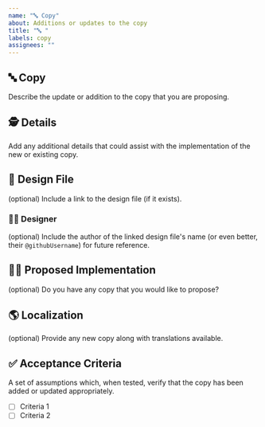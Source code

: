 ```yaml
---
name: "🔤 Copy"
about: Additions or updates to the copy
title: "🔤 "
labels: copy
assignees: ""
---
```


## 🔤 Copy

Describe the update or addition to the copy that you are proposing.

## 🕵️ Details

Add any additional details that could assist with the implementation of the new or existing copy.

## 🎨 Design File

(optional) Include a link to the design file (if it exists).

### 🧑‍🎨 Designer

(optional) Include the author of the linked design file's name (or even better, their `@githubUsername`) for future reference.

## 🙋‍♀️ Proposed Implementation

(optional) Do you have any copy that you would like to propose?

## 🌎 Localization

(optional) Provide any new copy along with translations available.

## ✅ Acceptance Criteria

A set of assumptions which, when tested, verify that the copy has been added or updated appropriately.

- [ ] Criteria 1
- [ ] Criteria 2
